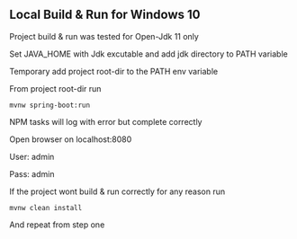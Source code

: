 ## Local Build & Run for Windows 10

Project build & run was tested for Open-Jdk 11 only

Set JAVA_HOME with Jdk excutable and add jdk directory to PATH variable 

Temporary add project root-dir to the PATH env variable

From project root-dir run 

`mvnw spring-boot:run`

NPM tasks will log with error but complete correctly

Open browser on localhost:8080

User: admin

Pass: admin

If the project wont build & run correctly for any reason run

`mvnw clean install`

And repeat from step one

